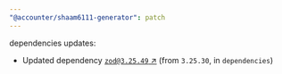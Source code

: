 ```yaml
---
"@accounter/shaam6111-generator": patch
---
```

dependencies updates:
  - Updated dependency [`zod@3.25.49` ↗︎](https://www.npmjs.com/package/zod/v/3.25.49) (from `3.25.30`, in `dependencies`)
